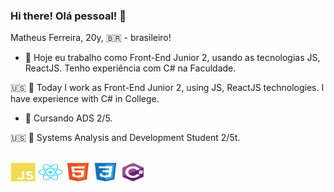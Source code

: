 ### Hi there! Olá pessoal! 👋

Matheus Ferreira, 20y, :brazil: - brasileiro!

- 🔭 Hoje eu trabalho como Front-End Junior 2, usando as tecnologias JS, ReactJS. Tenho experiência com C# na Faculdade.
     
:us: 🔭 Today I work as Front-End Junior 2, using JS, ReactJS technologies. I have experience with C# in College. 
     
- 🌱 Cursando ADS 2/5.
  
:us: 🌱 Systems Analysis and Development Student 2/5t. 


<div style="display: inline_block"><br>
  <img align="center" alt="Math-Js" height="30" width="40" src="https://raw.githubusercontent.com/devicons/devicon/master/icons/javascript/javascript-plain.svg">
  <img align="center" alt="Math-React" height="30" width="40" src="https://raw.githubusercontent.com/devicons/devicon/master/icons/react/react-original.svg">
  <img align="center" alt="Math-HTML" height="30" width="40" src="https://raw.githubusercontent.com/devicons/devicon/master/icons/html5/html5-original.svg">
  <img align="center" alt="Math-CSS" height="30" width="40" src="https://raw.githubusercontent.com/devicons/devicon/master/icons/css3/css3-original.svg">
  <img align="center" alt="Math-Csharp" height="30" width="40" src="https://raw.githubusercontent.com/devicons/devicon/master/icons/csharp/csharp-original.svg">
</div>
